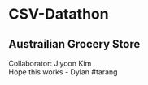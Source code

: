 # CSV-Datathon

## Austrailian Grocery Store  

Collaborator: Jiyoon Kim  
Hope this works - Dylan
#tarang 
